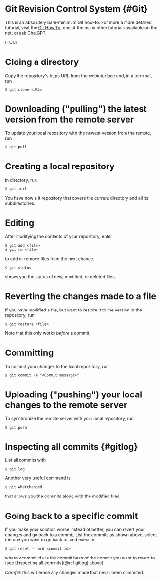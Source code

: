 # Git Revision Control System {#Git}

This is an absolutely bare-minimum Git how-to. For more a more detailed tutorial, visit the [Git How To](https://githowto.com/), one of the many other tutorials available on the net, or ask ChatGPT.

[TOC]

# Cloing a directory
Copy the repository's https URL from the webinterface and, in a terminal, run
~~~
$ git clone <URL>
~~~


# Downloading ("pulling") the latest version from the remote server
To update your local repository with the newest version from the remote, run
~~~
$ git pull
~~~


# Creating a local repository
In directory, run
~~~
$ git init
~~~
You have now a it repository that covers the current directory and all its subdirectories.


# Editing
After modifying the contents of your repository, enter
~~~
$ git add <file>
$ git rm <file>
~~~
to add or remove files from the next change.
~~~
$ git status
~~~
shows you the status of new, modified, or deleted files.


# Reverting the changes made to a file
If you have modified a file, but want to restore it to the version in the repository, run
~~~
$ git restore <file>
~~~
Note that this only works _before_ a commit.


# Committing
To commit your changes to the local repository, run
~~~
$ git commit -m "<Commit message>"
~~~


# Uploading ("pushing") your local changes to the remote server
To synchronize the remote server with your local repository, run
~~~
$ git push
~~~


# Inspecting all commits {#gitlog}
List all commits with
~~~
$ git log
~~~
Another very useful command is 
~~~
$ git whatchanged
~~~
that shows you the commits along with the modified files.


# Going back to a specific commit
If you make your solution worse instead of better, you can revert your changes and go
back to a commit. List the commits as shown above, select the one you want to go back to,
and execute
~~~
$ git reset --hard <commit id>
~~~
where &lt;commit id&gt; is the commit hash of the commit you want to revert to (see [Inspecting all commits](@ref gitlog) above).

*Careful*: this will erase any changes made that never been commited.

